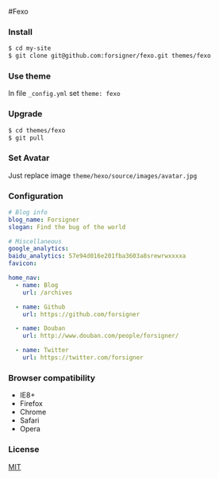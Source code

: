 #Fexo


### Install

```bash
$ cd my-site
$ git clone git@github.com:forsigner/fexo.git themes/fexo
```

### Use theme

In file `_config.yml` set `theme: fexo`

### Upgrade

```bash
$ cd themes/fexo
$ git pull
```

### Set Avatar

Just replace image `theme/hexo/source/images/avatar.jpg`


### Configuration

```yml
# Blog info
blog_name: Forsigner
slogan: Find the bug of the world

# Miscellaneous
google_analytics:
baidu_analytics: 57e94d016e201fba3603a8srewrwxxxxa
favicon:

home_nav:
  - name: Blog
    url: /archives

  - name: Github
    url: https://github.com/forsigner

  - name: Douban
    url: http://www.douban.com/people/forsigner/

  - name: Twitter
    url: https://twitter.com/forsigner
```

### Browser compatibility

- IE8+
- Firefox
- Chrome
- Safari
- Opera


### License

  [MIT](LICENSE)
